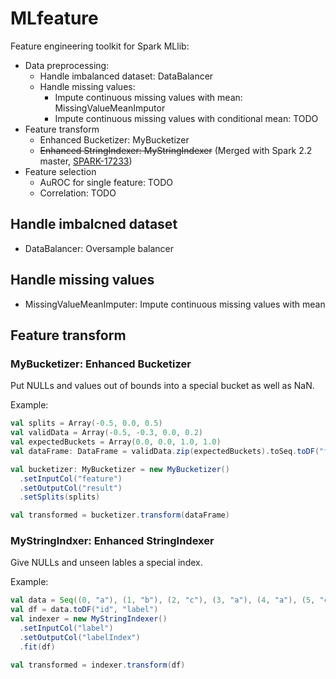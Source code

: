 # MLfeature

Feature engineering toolkit for Spark MLlib:
- Data preprocessing:
  - Handle imbalanced dataset: DataBalancer
  - Handle missing values:
    - Impute continuous missing values with mean: MissingValueMeanImputor
    - Impute continuous missing values with conditional mean: TODO
- Feature transform
  - Enhanced Bucketizer: MyBucketizer
  - ~~Enhanced StringIndexer: MyStringIndexer~~ (Merged with Spark 2.2 master, [SPARK-17233](https://github.com/apache/spark/pull/17233))
- Feature selection
  - AuROC for single feature: TODO
  - Correlation: TODO

## Handle imbalcned dataset

- DataBalancer: Oversample balancer

## Handle missing values

- MissingValueMeanImputer: Impute continuous missing values with mean

## Feature transform

### MyBucketizer: Enhanced Bucketizer

Put NULLs and values out of bounds into a special bucket as well as NaN.

Example:
```scala
val splits = Array(-0.5, 0.0, 0.5)
val validData = Array(-0.5, -0.3, 0.0, 0.2)
val expectedBuckets = Array(0.0, 0.0, 1.0, 1.0)
val dataFrame: DataFrame = validData.zip(expectedBuckets).toSeq.toDF("feature", "expected")

val bucketizer: MyBucketizer = new MyBucketizer()
  .setInputCol("feature")
  .setOutputCol("result")
  .setSplits(splits)

val transformed = bucketizer.transform(dataFrame)
```

### MyStringIndxer: Enhanced StringIndexer

Give NULLs and unseen lables a special index.

Example:
```scala
val data = Seq((0, "a"), (1, "b"), (2, "c"), (3, "a"), (4, "a"), (5, "c"))
val df = data.toDF("id", "label")
val indexer = new MyStringIndexer()
  .setInputCol("label")
  .setOutputCol("labelIndex")
  .fit(df)

val transformed = indexer.transform(df)
```
